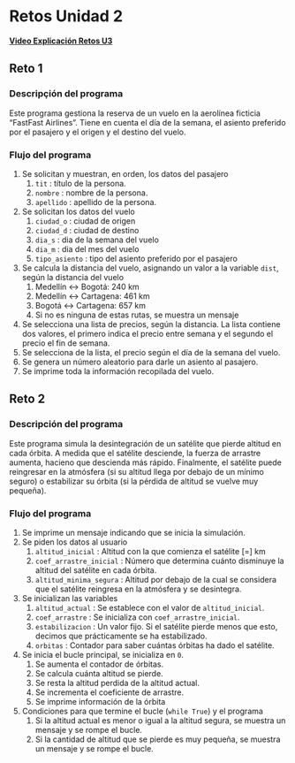 # Retos Unidad 2

**[Video Explicación Retos U3](https://upbeduco-my.sharepoint.com/:v:/g/personal/santiago_riosd_upb_edu_co/EYxqvTtsEt9LoXMq0n1VSJgBIZjeLv0LjUaUWoWhel5jWA?nav=eyJyZWZlcnJhbEluZm8iOnsicmVmZXJyYWxBcHAiOiJPbmVEcml2ZUZvckJ1c2luZXNzIiwicmVmZXJyYWxBcHBQbGF0Zm9ybSI6IldlYiIsInJlZmVycmFsTW9kZSI6InZpZXciLCJyZWZlcnJhbFZpZXciOiJNeUZpbGVzTGlua0NvcHkifX0&e=HsOGlH)**

## Reto 1

### Descripçión del programa

Este programa gestiona la reserva de un vuelo en la aerolínea ficticia “FastFast Airlines”. Tiene en cuenta el día de la semana, el asiento preferido por el pasajero y el origen y el destino del vuelo.

### Flujo del programa

1. Se solicitan y muestran, en orden, los datos del pasajero
   1. `tit` : título de la persona.
   2. `nombre` : nombre de la persona.
   3. `apellido` : apellido de la persona.
2. Se solicitan los datos del vuelo
   1. `ciudad_o` : ciudad de origen
   2. `ciudad_d` : ciudad de destino
   3. `dia_s` : dia de la semana del vuelo
   4. `dia_m` : dia del mes del vuelo
   5. `tipo_asiento` : tipo del asiento preferido por el pasajero
3. Se calcula la distancia del vuelo, asignando un valor a la variable `dist`, según la distancia del vuelo
   1. Medellín ↔ Bogotá: 240 km
   2. Medellín ↔ Cartagena: 461 km
   3. Bogotá ↔ Cartagena: 657 km
   4. Si no es ninguna de estas rutas, se muestra un mensaje
4. Se selecciona una lista de precios, según la distancia. La lista contiene dos valores, el primero indica el precio entre semana y el segundo el precio el fin de semana.
5. Se selecciona de la lista, el precio según el día de la semana del vuelo.
6. Se genera un número aleatorio para darle un asiento al pasajero.
7. Se imprime toda la información recopilada del vuelo.

## Reto 2

### Descripción del programa

Este programa simula la desintegración de un satélite que pierde altitud en cada órbita. A medida que el satélite desciende, la fuerza de arrastre aumenta, hacieno que descienda más rápido. Finalmente, el satélite puede reingresar en la atmósfera (si su altitud llega por debajo de un mínimo seguro) o estabilizar su órbita (si la pérdida de altitud se vuelve muy pequeña).

### Flujo del programa

1. Se imprime un mensaje indicando que se inicia la simulación.
2. Se piden los datos al usuario
   1. `altitud_inicial` : Altitud con la que comienza el satélite [=] km
   2. `coef_arrastre_inicial` : Número que determina cuánto disminuye la altitud del satélite en cada órbita.
   3. `altitud_minima_segura` : Altitud por debajo de la cual se considera que el satélite reingresa en la atmósfera y se desintegra.
3. Se inicializan las variables
   1. `altitud_actual` : Se establece con el valor de `altitud_inicial`.
   2. `coef_arrastre` : Se inicializa con `coef_arrastre_inicial`.
   3. `estabilizacion` : Un valor fijo. Si el satélite pierde menos que esto, decimos que prácticamente se ha estabilizado.
   4. `orbitas` : Contador para saber cuántas órbitas ha dado el satélite.
4. Se inicia el bucle principal, se inicializa en `0`.
   1. Se aumenta el contador de órbitas.
   2. Se calcula cuánta altitud se pierde.
   3. Se resta la altitud perdida de la altitud actual.
   4. Se incrementa el coeficiente de arrastre.
   5. Se imprime información de la órbita
5. Condiciones para que termine el bucle (`while True`) y el programa
   1. Si la altitud actual es menor o igual a la altitud segura, se muestra un mensaje y se rompe el bucle.
   2. Si la cantidad de altitud que se pierde es muy pequeña, se muestra un mensaje y se rompe el bucle.
